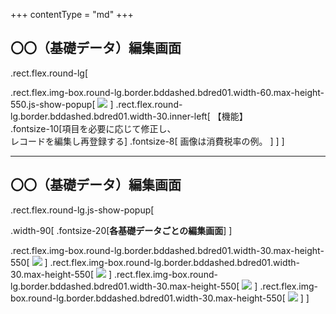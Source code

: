 +++
contentType = "md"
+++


## 〇〇（基礎データ）編集画面

.rect.flex.round-lg[

.rect.flex.img-box.round-lg.border.bddashed.bdred01.width-60.max-height-550.js-show-popup[
![](./resource/screens/12.png)
]
.rect.flex.round-lg.border.bddashed.bdred01.width-30.inner-left[
【機能】  
.fontsize-10[項目を必要に応じて修正し、<br>レコードを編集し再登録する]
.fontsize-8[
画像は消費税率の例。
]
]
]

---

## 〇〇（基礎データ）編集画面

.rect.flex.round-lg.js-show-popup[

.width-90[
.fontsize-20[**各基礎データごとの編集画面**]
]

.rect.flex.img-box.round-lg.border.bddashed.bdred01.width-30.max-height-550[
![](./resource/screens/14.png)
]
.rect.flex.img-box.round-lg.border.bddashed.bdred01.width-30.max-height-550[
![](./resource/screens/16.png)
]
.rect.flex.img-box.round-lg.border.bddashed.bdred01.width-30.max-height-550[
![](./resource/screens/18.png)
]
.rect.flex.img-box.round-lg.border.bddashed.bdred01.width-30.max-height-550[
![](./resource/screens/20.png)
]
]